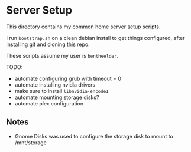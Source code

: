 # Server Setup

This directory contains my common home server setup scripts.

I run `bootstrap.sh` on a clean debian install to get things configured,
after installing git and cloning this repo.

These scripts assume my user is `bentheelder`.

TODO:
- automate configuring grub with timeout = 0
- automate installing nvidia drivers
 - make sure to install `libnvidia-encode1`
- automate mounting storage disks?
- automate plex configuration

## Notes

- Gnome Disks was used to configure the storage disk to mount to /mnt/storage

